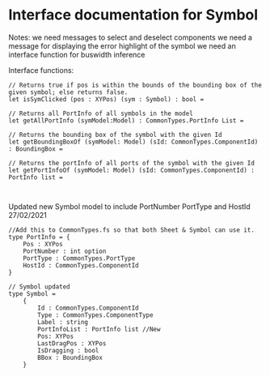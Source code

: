 # Interface documentation for Symbol

Notes: 
we need messages to select and deselect components
we need a message for displaying the error highlight of the symbol
we need an interface function for buswidth inference

Interface functions: 

```
// Returns true if pos is within the bounds of the bounding box of the given symbol; else returns false.
let isSymClicked (pos : XYPos) (sym : Symbol) : bool =

// Returns all PortInfo of all symbols in the model
let getAllPortInfo (symModel:Model) : CommonTypes.PortInfo List =

// Returns the bounding box of the symbol with the given Id
let getBoundingBoxOf (symModel: Model) (sId: CommonTypes.ComponentId) : BoundingBox =

// Returns the portInfo of all ports of the symbol with the given Id
let getPortInfoOf (symModel: Model) (sId: CommonTypes.ComponentId) : PortInfo list =

    
```
Updated new Symbol model to include PortNumber PortType and HostId 27/02/2021
```
//Add this to CommonTypes.fs so that both Sheet & Symbol can use it.
type PortInfo = {
    Pos : XYPos
    PortNumber : int option
    PortType : CommonTypes.PortType
    HostId : CommonTypes.ComponentId 
}

// Symbol updated
type Symbol =
    {
        Id : CommonTypes.ComponentId
        Type : CommonTypes.ComponentType 
        Label : string
        PortInfoList : PortInfo list //New
        Pos: XYPos
        LastDragPos : XYPos
        IsDragging : bool
        BBox : BoundingBox
    }
```
